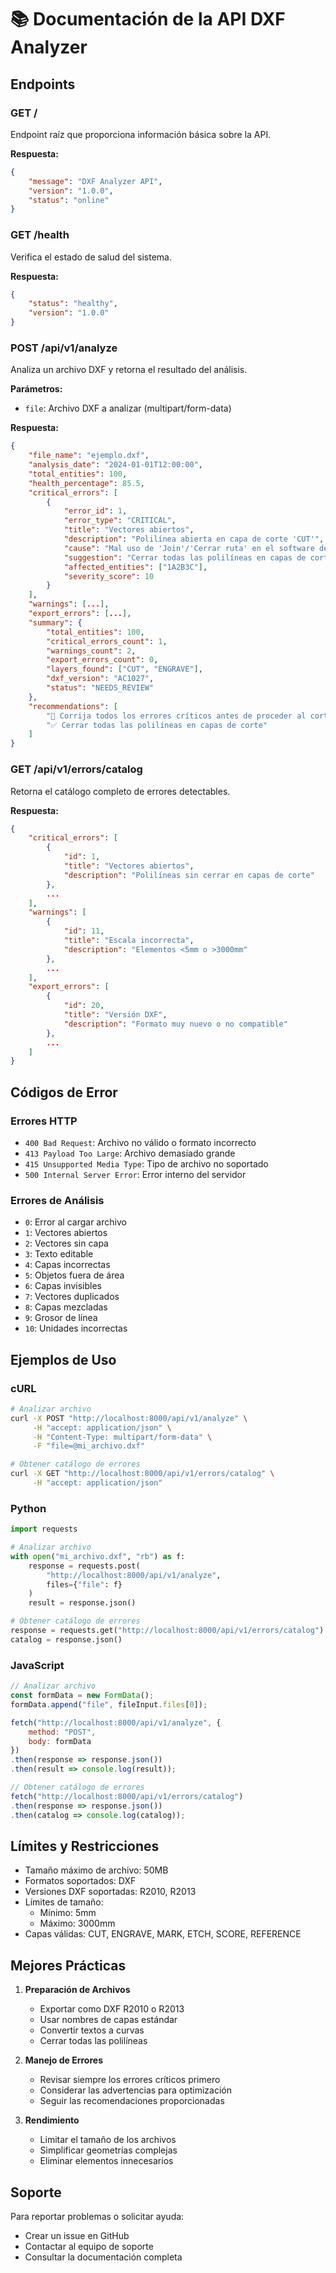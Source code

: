 # 📚 Documentación de la API DXF Analyzer

## Endpoints

### GET /
Endpoint raíz que proporciona información básica sobre la API.

**Respuesta:**
```json
{
    "message": "DXF Analyzer API",
    "version": "1.0.0",
    "status": "online"
}
```

### GET /health
Verifica el estado de salud del sistema.

**Respuesta:**
```json
{
    "status": "healthy",
    "version": "1.0.0"
}
```

### POST /api/v1/analyze
Analiza un archivo DXF y retorna el resultado del análisis.

**Parámetros:**
- `file`: Archivo DXF a analizar (multipart/form-data)

**Respuesta:**
```json
{
    "file_name": "ejemplo.dxf",
    "analysis_date": "2024-01-01T12:00:00",
    "total_entities": 100,
    "health_percentage": 85.5,
    "critical_errors": [
        {
            "error_id": 1,
            "error_type": "CRITICAL",
            "title": "Vectores abiertos",
            "description": "Polilínea abierta en capa de corte 'CUT'",
            "cause": "Mal uso de 'Join'/'Cerrar ruta' en el software de diseño",
            "suggestion": "Cerrar todas las polilíneas en capas de corte",
            "affected_entities": ["1A2B3C"],
            "severity_score": 10
        }
    ],
    "warnings": [...],
    "export_errors": [...],
    "summary": {
        "total_entities": 100,
        "critical_errors_count": 1,
        "warnings_count": 2,
        "export_errors_count": 0,
        "layers_found": ["CUT", "ENGRAVE"],
        "dxf_version": "AC1027",
        "status": "NEEDS_REVIEW"
    },
    "recommendations": [
        "🔴 Corrija todos los errores críticos antes de proceder al corte",
        "✅ Cerrar todas las polilíneas en capas de corte"
    ]
}
```

### GET /api/v1/errors/catalog
Retorna el catálogo completo de errores detectables.

**Respuesta:**
```json
{
    "critical_errors": [
        {
            "id": 1,
            "title": "Vectores abiertos",
            "description": "Polilíneas sin cerrar en capas de corte"
        },
        ...
    ],
    "warnings": [
        {
            "id": 11,
            "title": "Escala incorrecta",
            "description": "Elementos <5mm o >3000mm"
        },
        ...
    ],
    "export_errors": [
        {
            "id": 20,
            "title": "Versión DXF",
            "description": "Formato muy nuevo o no compatible"
        },
        ...
    ]
}
```

## Códigos de Error

### Errores HTTP
- `400 Bad Request`: Archivo no válido o formato incorrecto
- `413 Payload Too Large`: Archivo demasiado grande
- `415 Unsupported Media Type`: Tipo de archivo no soportado
- `500 Internal Server Error`: Error interno del servidor

### Errores de Análisis
- `0`: Error al cargar archivo
- `1`: Vectores abiertos
- `2`: Vectores sin capa
- `3`: Texto editable
- `4`: Capas incorrectas
- `5`: Objetos fuera de área
- `6`: Capas invisibles
- `7`: Vectores duplicados
- `8`: Capas mezcladas
- `9`: Grosor de línea
- `10`: Unidades incorrectas

## Ejemplos de Uso

### cURL
```bash
# Analizar archivo
curl -X POST "http://localhost:8000/api/v1/analyze" \
     -H "accept: application/json" \
     -H "Content-Type: multipart/form-data" \
     -F "file=@mi_archivo.dxf"

# Obtener catálogo de errores
curl -X GET "http://localhost:8000/api/v1/errors/catalog" \
     -H "accept: application/json"
```

### Python
```python
import requests

# Analizar archivo
with open("mi_archivo.dxf", "rb") as f:
    response = requests.post(
        "http://localhost:8000/api/v1/analyze",
        files={"file": f}
    )
    result = response.json()

# Obtener catálogo de errores
response = requests.get("http://localhost:8000/api/v1/errors/catalog")
catalog = response.json()
```

### JavaScript
```javascript
// Analizar archivo
const formData = new FormData();
formData.append("file", fileInput.files[0]);

fetch("http://localhost:8000/api/v1/analyze", {
    method: "POST",
    body: formData
})
.then(response => response.json())
.then(result => console.log(result));

// Obtener catálogo de errores
fetch("http://localhost:8000/api/v1/errors/catalog")
.then(response => response.json())
.then(catalog => console.log(catalog));
```

## Límites y Restricciones

- Tamaño máximo de archivo: 50MB
- Formatos soportados: DXF
- Versiones DXF soportadas: R2010, R2013
- Límites de tamaño:
  - Mínimo: 5mm
  - Máximo: 3000mm
- Capas válidas: CUT, ENGRAVE, MARK, ETCH, SCORE, REFERENCE

## Mejores Prácticas

1. **Preparación de Archivos**
   - Exportar como DXF R2010 o R2013
   - Usar nombres de capas estándar
   - Convertir textos a curvas
   - Cerrar todas las polilíneas

2. **Manejo de Errores**
   - Revisar siempre los errores críticos primero
   - Considerar las advertencias para optimización
   - Seguir las recomendaciones proporcionadas

3. **Rendimiento**
   - Limitar el tamaño de los archivos
   - Simplificar geometrías complejas
   - Eliminar elementos innecesarios

## Soporte

Para reportar problemas o solicitar ayuda:
- Crear un issue en GitHub
- Contactar al equipo de soporte
- Consultar la documentación completa 
